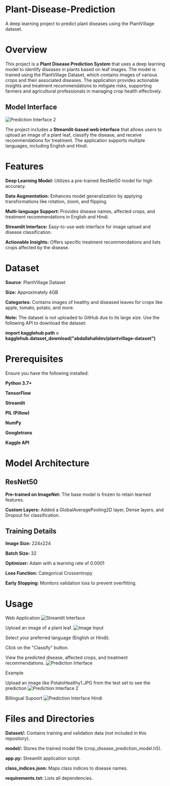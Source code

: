 # Plant-Disease-Prediction
A deep learning project to predict plant diseases using the PlantVillage dataset.
# Overview

This project is a **Plant Disease Prediction System** that uses a deep learning model to identify diseases in plants based on leaf images. The model is trained using the PlantVillage Dataset, which contains images of various crops and their associated diseases. The application provides actionable insights and treatment recommendations to mitigate risks, supporting farmers and agricultural professionals in managing crop health effectively.
## Model Interface
![Prediction Interface 2](Images/Prediction%20Interface%202.png)

The project includes a **Streamlit-based web interface** that allows users to upload an image of a plant leaf, classify the disease, and receive recommendations for treatment. The application supports multiple languages, including English and Hindi.

# Features

**Deep Learning Model:** Utilizes a pre-trained ResNet50 model for high accuracy.

**Data Augmentation:** Enhances model generalization by applying transformations like rotation, zoom, and flipping.

**Multi-language Support:** Provides disease names, affected crops, and treatment recommendations in English and Hindi.

**Streamlit Interface:** Easy-to-use web interface for image upload and disease classification.

**Actionable Insights:** Offers specific treatment recommendations and lists crops affected by the disease.

# Dataset

**Source**: PlantVillage Dataset

**Size:** Approximately 4GB

**Categories:** Contains images of healthy and diseased leaves for crops like apple, tomato, potato, and more.

**Note:** The dataset is not uploaded to GitHub due to its large size. Use the following API to download the dataset:

**import kagglehub
path = kagglehub.dataset_download("abdallahalidev/plantvillage-dataset")**

# Prerequisites

Ensure you have the following installed:

**Python 3.7+**

**TensorFlow**

**Streamlit**

**PIL (Pillow)**

**NumPy**

**Googletrans**

**Kaggle API**

# Model Architecture

## ResNet50

**Pre-trained on ImageNet:** The base model is frozen to retain learned features.

**Custom Layers:** Added a GlobalAveragePooling2D layer, Dense layers, and Dropout for classification.

## Training Details

**Image Size:** 224x224

**Batch Size:** 32

**Optimizer:** Adam with a learning rate of 0.0001

**Loss Function:** Categorical Crossentropy

**Early Stopping:** Monitors validation loss to prevent overfitting.

# Usage

Web Application
![Streamlit Interface](Images/Streamlit%20Interface.png)

Upload an image of a plant leaf.
![Image Input](Images/Image%20Input.png)

Select your preferred language (English or Hindi).

Click on the "Classify" button.

View the predicted disease, affected crops, and treatment recommendations.
![Prediction Interface](Images/Prediction%20Interface.png)


Example

Upload an image like PotatoHealthy1.JPG from the test set to see the prediction
![Prediction Interface 2](Images/Prediction%20Interface%202.png)

Billingual Supoort
![Prediction Interface Hindi](Images/Predicton%20Interface%20hindi.png)

# Files and Directories

**Dataset/:** Contains training and validation data (not included in this repository).

**model/:** Stores the trained model file (crop_disease_prediction_model.h5).

**app.py:** Streamlit application script.

**class_indices.json:** Maps class indices to disease names.

**requirements.txt:** Lists all dependencies.

